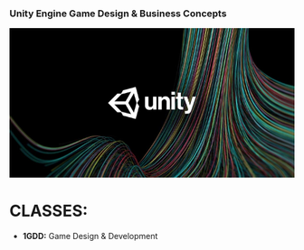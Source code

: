 ### Unity Engine Game Design & Business Concepts

![Unity Engine](images/UnityLogo-small.jpg)

# CLASSES:
* **1GDD:** Game Design & Development